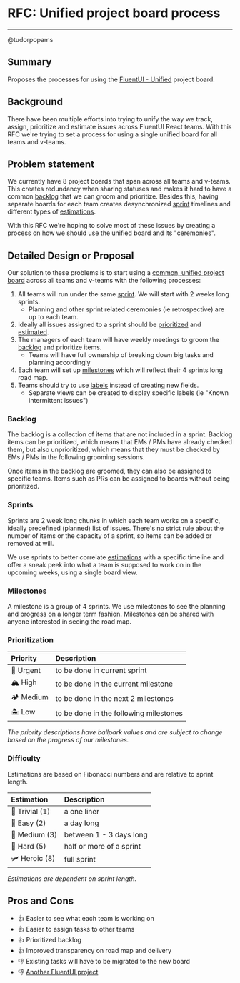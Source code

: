 # RFC: Unified project board process

---

@tudorpopams

## Summary

Proposes the processes for using the [FluentUI - Unified](https://github.com/orgs/microsoft/projects/395/views/2) project board.

## Background

There have been multiple efforts into trying to unify the way we track, assign, prioritize and estimate issues across FluentUI React teams. With this RFC we're trying to set a process for using a single unified board for all teams and v-teams.

## Problem statement

We currently have 8 project boards that span across all teams and v-teams. This creates redundancy when sharing statuses and makes it hard to have a common [backlog](#backlog) that we can groom and prioritize. Besides this, having separate boards for each team creates desynchronized [sprint](#sprints) timelines and different types of [estimations](#difficulty).

With this RFC we're hoping to solve most of these issues by creating a process on how we should use the unified board and its "ceremonies".

## Detailed Design or Proposal

Our solution to these problems is to start using a [common, unified project board](https://github.com/orgs/microsoft/projects/395/views/2) across all teams and v-teams with the following processes:

1. All teams will run under the same [sprint](#sprints). We will start with 2 weeks long sprints.
   - Planning and other sprint related ceremonies (ie retrospective) are up to each team.
1. Ideally all issues assigned to a sprint should be [prioritized](#prioritization) and [estimated](#difficulty).
1. The managers of each team will have weekly meetings to groom the [backlog](#backlog) and prioritize items.
   - Teams will have full ownership of breaking down big tasks and planning accordingly
1. Each team will set up [milestones](#milestones) which will reflect their 4 sprints long road map.
1. Teams should try to use [labels](https://docs.github.com/en/issues/using-labels-and-milestones-to-track-work/managing-labels) instead of creating new fields.
   - Separate views can be created to display specific labels (ie "Known intermittent issues")

### Backlog

The backlog is a collection of items that are not included in a sprint. Backlog items can be prioritized, which means that EMs / PMs have already checked them, but also unprioritized, which means that they must be checked by EMs / PMs in the following grooming sessions.

Once items in the backlog are groomed, they can also be assigned to specific teams. Items such as PRs can be assigned to boards without being prioritized.

### Sprints

Sprints are 2 week long chunks in which each team works on a specific, ideally predefined (planned) list of issues. There's no strict rule about the number of items or the capacity of a sprint, so items can be added or removed at will.

We use sprints to better correlate [estimations](#difficulty) with a specific timeline and offer a sneak peek into what a team is supposed to work on in the upcoming weeks, using a single board view.

### Milestones

A milestone is a group of 4 sprints. We use milestones to see the planning and progress on a longer term fashion. Milestones can be shared with anyone interested in seeing the road map.

### Prioritization

| Priority  | Description                            |
| :-------- | :------------------------------------- |
| 🌋 Urgent | to be done in current sprint           |
| 🏔 High    | to be done in the current milestone    |
| 🏕 Medium  | to be done in the next 2 milestones    |
| 🏝 Low     | to be done in the following milestones |

_The priority descriptions have ballpark values and are subject to change based on the progress of our milestones._

### Difficulty

Estimations are based on Fibonacci numbers and are relative to sprint length.

| Estimation     | Description              |
| :------------- | :----------------------- |
| 🐥 Trivial (1) | a one liner              |
| 🐔 Easy (2)    | a day long               |
| 🐓 Medium (3)  | between 1 - 3 days long  |
| 🦅 Hard (5)    | half or more of a sprint |
| 🛩 Heroic (8)   | full sprint              |

_Estimations are dependent on sprint length._

## Pros and Cons

- 👍 Easier to see what each team is working on
- 👍 Easier to assign tasks to other teams
- 👍 Prioritized backlog
- 👍 Improved transparency on road map and delivery
- 👎 Existing tasks will have to be migrated to the new board
- 👎 [Another FluentUI project](https://xkcd.com/927/)
